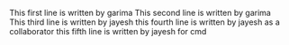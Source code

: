 This first line is written by garima
This second line is written by garima   
This third line is written by jayesh
this fourth line is written by jayesh as a collaborator
this fifth line is written by jayesh for cmd